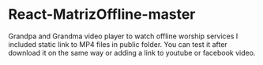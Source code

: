 # React-MatrizOffline-master
Grandpa and Grandma video player to watch offline worship services 
I included static link to MP4 files in public folder. You can test it after download it on the same way or adding a link to youtube or facebook video.
